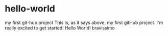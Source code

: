 # hello-world
my first git-hub project
This is, as it says above, my first gitHub project. I'm really excited to get started! Hello World!
bravissimo
